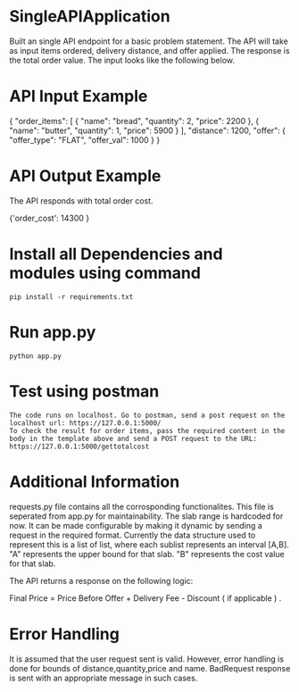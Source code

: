 # SingleAPIApplication
Built an single API endpoint for a basic problem statement.
The API will take as input items ordered, delivery distance, and offer applied. The response is the total order value.
The input looks like the following below.

# API Input Example
{
  "order_items": [
    {
      "name": "bread",
      "quantity": 2,
      "price": 2200
    },
    {
      "name": "butter",
      "quantity": 1,
      "price": 5900
    }
  ],
  "distance": 1200,
  "offer": {
    "offer_type": "FLAT",
    "offer_val": 1000
  }
}

# API Output Example
The API responds with total order cost.

{'order_cost': 14300 }

 
  # Install all Dependencies and modules using command
    pip install -r requirements.txt
  # Run app.py
    python app.py
  # Test using postman
    The code runs on localhost. Go to postman, send a post request on the localhost url: https://127.0.0.1:5000/
    To check the result for order items, pass the required content in the body in the template above and send a POST request to the URL: https://127.0.0.1:5000/gettotalcost
 
 # Additional Information
requests.py file contains all the corrosponding functionalites. This file is seperated from app.py for maintainability. The slab range is hardcoded for now. It can be made configurable by making it dynamic by sending a request in the required format. Currently the data structure used to represent this is a list of list, where each sublist represents an interval [A,B]. "A" represents the upper bound for that slab. "B" represents the cost value for that slab.

The API returns a response on the following logic:

Final Price = Price Before Offer + Delivery Fee - Discount ( if applicable ) .
 
 # Error Handling
 It is assumed that the user request sent is valid. However, error handling is done for bounds of distance,quantity,price and name. BadRequest response is sent with an appropriate message in such cases.
